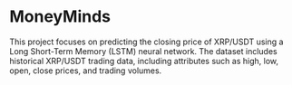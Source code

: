 # MoneyMinds
This project focuses on predicting the closing price of XRP/USDT using a Long Short-Term Memory (LSTM) neural network. The dataset includes historical XRP/USDT trading data, including attributes such as high, low, open, close prices, and trading volumes.
